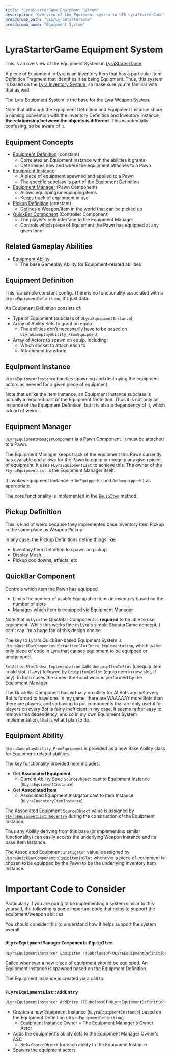 ```yaml
---
title: "LyraStarterGame Equipment System"
description: "Overview of the Equipment system in UE5 LyraStarterGame"
breadcrumb_path: "UE5/LyraStarterGame"
breadcrumb_name: "Equipment System"
---
```



# LyraStarterGame Equipment System

This is an overview of the Equipment System in [LyraStarterGame](/UE5/LyraStarterGame/).

A piece of Equipment in Lyra is an Inventory Item
that has a particular Item Definition Fragment that identifies it as
being Equipment. Thus, this system is based on the
[Lyra Inventory System](/UE5/LyraStarterGame/Inventory/),
so make sure you're familiar with that as well.

The Lyra Equipment System is the base for the [Lyra Weapon System](/UE5/LyraStarterGame/Weapons/).

Note that although the Equipment Definition and Equipment Instance share a naming
convention with the Inventory Definition and Inventory Instance,
**the relationship between the objects is different**.
This is potentially confusing, so be aware of it.


## Equipment Concepts

- [Equipment Definition](#EquipmentDefinition) (constant)
  - Correlates an Equipment Instance with the abilities it grants
  - Determines how and where the equipment attaches to a Pawn
- [Equipment Instance](#EquipmentInstance)
  - A piece of equipment spawned and applied to a Pawn
  - The specific subclass is part of the Equipment Definition
- [Equipment Manager](#EquipmentManager) (Pawn Component)
  - Allows equipping/unequipping items
  - Keeps track of equipment in use
- [Pickup Definition](#PickupDefinition) (constant)
  - Defines a Weapon/Item in the world that can be picked up
- [QuickBar Component](#QuickBarComponent) (Controller Component)
  - The player's only interface to the Equipment Manager
  - Controls which piece of Equipment the Pawn has equipped at any given time

## Related Gameplay Abilities

- [Equipment Ability](#EquipmentAbility)
  - The base Gameplay Ability for Equipment-related abilities


<a id="EquipmentDefinition"></a>
## Equipment Definition

This is a simple constant config.  There is no functionality associated with
a `ULyraEquipmentDefinition`, it's just data.

An Equipment Definition consists of:

- Type of Equipment (subclass of `ULyraEquipmentInstance`)
- Array of Ability Sets to grant on equip
  - The abilities don't necessarily have to be based on `ULyraGameplayAbility_FromEquipment`
- Array of Actors to spawn on equip, including:
  - Which socket to attach each to
  - Attachment transform


<a id="EquipmentInstance"></a>
## Equipment Instance

`ULyraEquipmentInstance` handles spawning and destroying the equipment actors as needed
for a given piece of equipment.

Note that unlike the Item Instance, an Equipment Instance subclass is actually a required
part of the Equipment Definition.  Thus it is not only an instance of the Equipment
Definition, but it is also a dependency of it, which is kind of weird.


<a id="EquipmentManager"></a>
## Equipment Manager

`ULyraEquipmentManagerComponent` is a Pawn Component.  It must be attached to a Pawn.

The Equipment Manager keeps track of the equipment this Pawn currently has
available and allows for the Pawn to equip or unequip any given piece of equipment.
It uses `FLyraEquipmentList` to achieve this.  The owner of the `FLyraEquipmentList`
is the Equipment Manager itself.

It invokes Equipment Instance -> `OnEquipped()` and `OnUnequipped()` as appropriate.

The core functionality is implemented in the [`EquipItem`](#EquipmentManagerComponent) method.


<a id="PickupDefinition"></a>
## Pickup Definition

This is kind of weird because they implemented base Inventory Item Pickup in the
same place as Weapon Pickup.

In any case, the Pickup Definitions define things like:

- Inventory Item Definition to spawn on pickup
- Display Mesh
- Pickup cooldowns, effects, etc


<a id="QuickBarComponent"></a>
## QuickBar Component

Controls which item the Pawn has equipped.

- Limits the number of usable Equippable Items in inventory based on the number of slots
- Manages which item is equipped via Equipment Manager

Note that in Lyra the QuickBar Component is **required** to be able to use equipment.
While this works fine in Lyra's simple ShooterGame concept,
I can't say I'm a huge fan of this design choice.

The key to Lyra's QuickBar-based Equipment System is
`ULyraQuickBarComponent`::`SetActiveSlotIndex_Implementation`,
which is the only piece of code in Lyra that causes equipment to be equipped or unequipped.

`SetActiveSlotIndex_Implementation` calls `UnequipItemInSlot` (unequip item in old slot, if any)
followed by `EquipItemInSlot` (equip item in new slot, if any).
In both cases the under-the-hood work is performed by the
[Equipment Manager](#EquipmentManager).

The QuickBar Component has virtually no utility for AI Bots and yet every Bot is forced
to have one.  In my game, there are WAAAAAY more Bots than there are players, and so
having to put components that are only useful for players on every Bot is fairly
inefficient in my case.
It seems rather easy to remove this dependency, and so in my own Equipment System
implementation, that is what I plan to do.


<a id="EquipmentAbility"></a>
## Equipment Ability

`ULyraGameplayAbility_FromEquipment` is provided as a new Base Ability class for
Equipment-related abilities.

The key functionality provided here includes:

- Get **Associated Equipment**
  - Current Ability Spec `SourceObject` cast to Equipment Instance (`ULyraEquipmentInstance`)
- Get **Associated Item**
  - Associated Equipment Instigator cast to Item Instance (`ULyraInventoryItemInstance`)

The Associated Equipment `SourceObject` value is assigned by
[`FLyraEquipmentList`::`AddEntry`](#EquipmentList_AddEntry)
during the construction of the Equipment Instance.

Thus any Ability deriving from this base (or implementing similar functionality)
can easily access the underlying Weapon Instance and its base Item Instance.

The Associated Equipment `Instigator` value is assigned by
`ULyraQuickBarComponent`::`EquipItemInSlot` whenever a piece of equipment is chosen
to be equipped by the Pawn to be the underlying Inventory Item Instance.


# Important Code to Consider

Particularly if you are going to be implementing a system similar to this yourself, the following
is some important code that helps to support the equipment/weapon abilities.

You should consider this to understand how it helps support the system overall.


<a id="EquipmentManagerComponent"></a>
### `ULyraEquipmentManagerComponent`::`EquipItem`

```c++
ULyraEquipmentInstance* EquipItem (TSubclassOf<ULyraEquipmentDefinition> EquipmentDefinition);
```

Called whenever a new piece of equipment should be equipped.
An Equipment Instance is spawned based on the Equipment Definition.

The Equipment Instance is created via a call to:

<a id="EquipmentList_AddEntry"></a>
### `FLyraEquipmentList`::`AddEntry`

```c++
ULyraEquipmentInstance* AddEntry (TSubclassOf<ULyraEquipmentDefinition> EquipmentDefinition);
```

- Creates a new Equipment Instance (`ULyraEquipmentInstance`)
  based on the Equipment Definition (`ULyraEquipmentDefinition`)
  - Equipment Instance Owner = The Equipment Manager's Owner Actor
- Adds the equipment's ability sets to the Equipment Manager Owner's ASC
  - Sets `SourceObject` for each ability to the Equipment Instance
- Spawns the equipment actors

